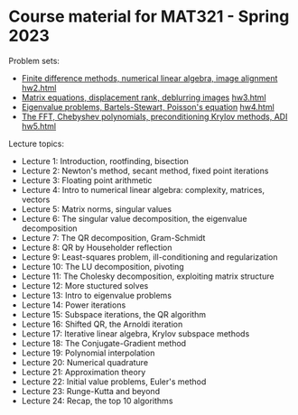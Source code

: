 # Course material for MAT321 - Spring 2023


Problem sets:
- [Finite difference methods, numerical linear algebra, image alignment](problem_sets/hw2/hw2.ipynb) [hw2.html](problem_sets/hw2/hw2.html) 
- [Matrix equations, displacement rank, deblurring images](problem_sets/hw3/hw3.ipynb) [hw3.html](problem_sets/hw3/hw3.html) 
- [Eigenvalue problems, Bartels-Stewart, Poisson's equation](problem_sets/hw3/hw2.ipynb) [hw4.html](problem_sets/hw4/hw4.html) 
- [The FFT, Chebyshev polynomials, preconditioning Krylov methods, ADI](problem_sets/hw5/hw5.ipynb) [hw5.html](problem_sets/hw5/hw5.html) 


Lecture topics:
- Lecture 1: Introduction, rootfinding, bisection
- Lecture 2: Newton's method, secant method, fixed point iterations
- Lecture 3: Floating point arithmetic
- Lecture 4: Intro to numerical linear algebra: complexity, matrices, vectors
- Lecture 5: Matrix norms, singular values
- Lecture 6: The singular value decomposition, the eigenvalue decomposition
- Lecture 7: The QR decomposition, Gram-Schmidt
- Lecture 8: QR by Householder reflection
- Lecture 9: Least-squares problem, ill-conditioning and regularization
- Lecture 10: The LU decomposition, pivoting
- Lecture 11: The Cholesky decomposition, exploiting matrix structure
- Lecture 12: More stuctured solves
- Lecture 13: Intro to eigenvalue problems
- Lecture 14: Power iterations
- Lecture 15: Subspace iterations, the QR algorithm
- Lecture 16: Shifted QR, the Arnoldi iteration
- Lecture 17: Iterative linear algebra, Krylov subspace methods
- Lecture 18: The Conjugate-Gradient method
- Lecture 19: Polynomial interpolation
- Lecture 20: Numerical quadrature
- Lecture 21: Approximation theory
- Lecture 22: Initial value problems, Euler's method
- Lecture 23: Runge-Kutta and beyond
- Lecture 24: Recap, the top 10 algorithms


